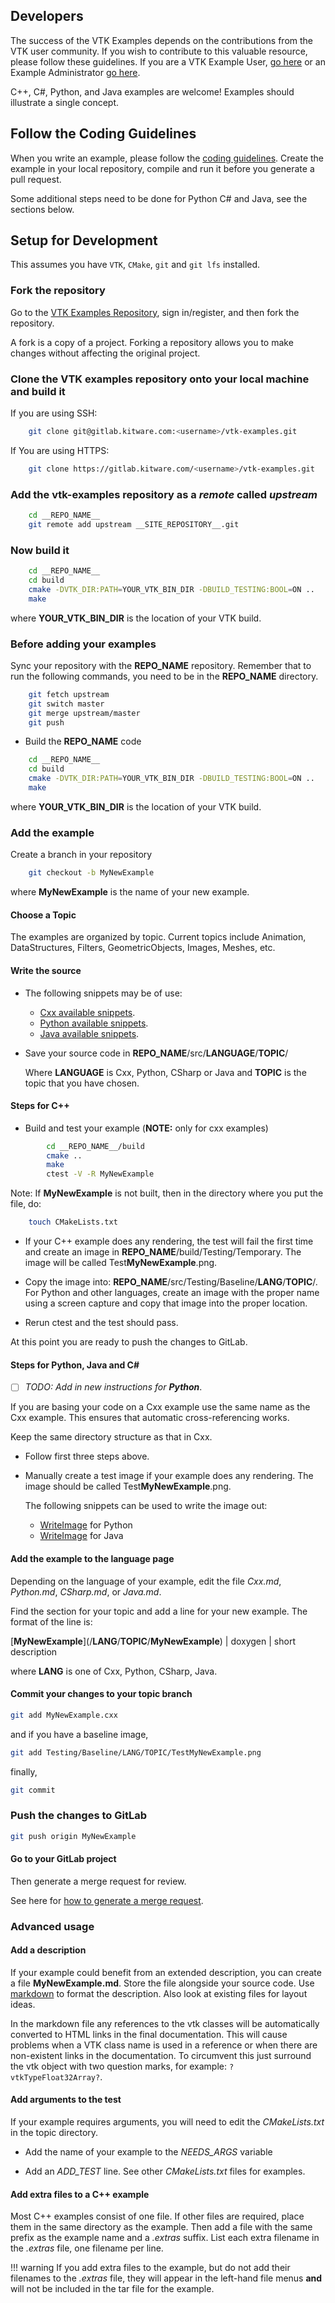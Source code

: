 ## Developers

The success of the VTK Examples depends on the contributions from the VTK user community. If you wish to contribute to this valuable resource, please follow these guidelines. If you are a VTK Example User, [go here](../ForUsers) or an Example Administrator [go here](../ForAdministrators).

C++, C#,  Python, and Java examples are welcome! Examples should illustrate a single concept.

## Follow the Coding Guidelines

When you write an example, please follow the [coding guidelines](../Guidelines). Create the example in your local repository, compile and run it before you generate a pull request.

Some additional steps need to be done for Python C# and Java, see the sections below.

## Setup for Development

This assumes you have `VTK`, `CMake`, `git` and `git lfs` installed.

### Fork the repository

Go to the [VTK Examples Repository](__SITE_REPOSITORY__), sign in/register, and then fork the repository.

A fork is a copy of a project. Forking a repository allows you to make changes without affecting the original project.

### Clone the VTK examples repository onto your local machine and build it

If you are using SSH:

``` bash
    git clone git@gitlab.kitware.com:<username>/vtk-examples.git
```

If You are using HTTPS:

``` bash
    git clone https://gitlab.kitware.com/<username>/vtk-examples.git
```

### Add the vtk-examples repository as a *remote* called *upstream*

``` bash
    cd __REPO_NAME__
    git remote add upstream __SITE_REPOSITORY__.git
```

### Now build it

``` bash
    cd __REPO_NAME__
    cd build
    cmake -DVTK_DIR:PATH=YOUR_VTK_BIN_DIR -DBUILD_TESTING:BOOL=ON ..
    make
```

   where **YOUR_VTK_BIN_DIR** is the location of your VTK build.

### Before adding your examples

Sync your repository with the __REPO_NAME__ repository. Remember that to run the following commands, you need to be in the **__REPO_NAME__** directory.

``` bash
    git fetch upstream
    git switch master
    git merge upstream/master
    git push
```

* Build the __REPO_NAME__ code

``` bash
    cd __REPO_NAME__
    cd build
    cmake -DVTK_DIR:PATH=YOUR_VTK_BIN_DIR -DBUILD_TESTING:BOOL=ON ..
    make
```

where **YOUR_VTK_BIN_DIR** is the location of your VTK build.

### Add the example

Create a branch in your repository

``` bash
    git checkout -b MyNewExample
```

  where **MyNewExample** is the name of your new example.

#### Choose a Topic

The examples are organized by topic. Current topics include Animation,
DataStructures, Filters, GeometricObjects, Images, Meshes, etc.

#### Write the source

* The following snippets may be of use:

  * [Cxx available snippets](../../Cxx/Snippets).
  * [Python available snippets](../../Python/Snippets).
  * [Java available snippets](../../Java/Snippets).

* Save your source code in __REPO_NAME__/src/**LANGUAGE**/**TOPIC**/

    Where **LANGUAGE** is Cxx, Python, CSharp or Java and **TOPIC** is the topic that you have chosen.

#### Steps for C++

* Build and test your example (**NOTE:** only for cxx examples)

``` bash
        cd __REPO_NAME__/build
        cmake ..
        make
        ctest -V -R MyNewExample
```

Note: If **MyNewExample** is not built, then in the directory where you put the file, do:

``` bash
    touch CMakeLists.txt
```

* If your C++ example does any rendering, the test will fail the first time and create an image in __REPO_NAME__/build/Testing/Temporary. The image will be called Test**MyNewExample**.png.

* Copy the image into: __REPO_NAME__/src/Testing/Baseline/**LANG**/**TOPIC**/. For Python and other languages, create an image with the proper name using a screen capture and copy that image into the proper location.

* Rerun ctest and the test should pass.

At this point you are ready to push the changes to GitLab.

#### Steps for Python, Java and C#

* [ ] *TODO: Add in new instructions for* ***Python***.

If you are basing your code on a Cxx example use the same name as the Cxx example. This ensures that automatic cross-referencing works.

Keep the same directory structure as that in Cxx.

* Follow first three steps above.
* Manually create a test image if your example does any rendering. The image should be called Test**MyNewExample**.png.

  The following snippets can be used to write the image out:

  * [WriteImage](../../Python/Snippets/WriteImage/) for Python
  * [WriteImage](../../Java/Snippets/WriteImage/) for Java

#### Add the example to the language page

Depending on the language of your example, edit the file *Cxx.md*, *Python.md*, *CSharp.md*, or *Java.md*.

Find the section for your topic and add a line for your new example. The format of the line is:

\[**MyNewExample**\]\(/**LANG**/**TOPIC**/**MyNewExample**\) | doxygen | short description

where **LANG** is one of Cxx, Python, CSharp, Java.

#### Commit your changes to your topic branch

``` bash
git add MyNewExample.cxx
```

and if you have a baseline image,

``` bash
git add Testing/Baseline/LANG/TOPIC/TestMyNewExample.png
```

finally,

``` bash
git commit
```

### Push the changes to GitLab

``` bash
git push origin MyNewExample
```

#### Go to your GitLab project

Then generate a merge request for review.

See here for [how to generate a merge request](https://docs.gitlab.com/ee/user/project/merge_requests/creating_merge_requests.html).

### Advanced usage

#### Add a description

If your example could benefit from an extended description, you can create a file **MyNewExample.md**. Store the file alongside your source code. Use [markdown](https://guides.github.com/features/mastering-markdown/) to format the description. Also look at existing files for layout ideas.

In the markdown file any references to the vtk classes will be automatically converted to HTML links in the final documentation. This will cause problems when a VTK class name is used in a reference or when there are non-existent links in the documentation. To circumvent this just surround the vtk object with two question marks, for example: `?vtkTypeFloat32Array?`.

#### Add arguments to the test

If your example requires arguments, you will need to edit the *CMakeLists.txt* in the topic directory.

* Add the name of your example to the *NEEDS_ARGS* variable

* Add an *ADD_TEST* line. See other *CMakeLists.txt* files for examples.

#### Add extra files to a C++ example

Most C++ examples consist of one file. If other files are required,
place them in the same directory as the example. Then add a file with
the same prefix as the example name and a *.extras* suffix. List each
extra filename in the *.extras* file, one filename per line.

!!! warning
    If you add extra files to the example, but do not add their filenames to the *.extras* file, they will appear in the left-hand file menus **and** will not be included in the tar file for the example.
